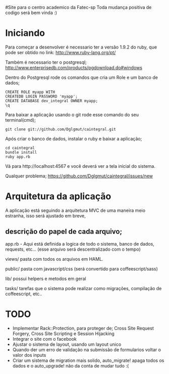 #Site para o centro academico da Fatec-sp
Toda mudança positiva de codigo será bem vinda :)


Iniciando
====================
Para começar a desenvolver é necessario ter a versão 1.9.2 do ruby, que pode ser obtido no link: http://www.ruby-lang.org/pt/

Também é necessario ter o postgresql; http://www.enterprisedb.com/products/pgdownload.do#windows

Dentro do Postgresql rode os comandos que cria um Role e um banco de dados;

	CREATE ROLE myapp WITH
	CREATEDB LOGIN PASSWORD 'myapp';
	CREATE DATABASE dev_integral OWNER myapp;
	\q

Para baixar a aplicação usando o git rode esse comando do seu terminal(cmd);

	git clone git://github.com/Dglgmut/caintegral.git


Após criar o banco de dados, instalar o ruby e baixar a aplicação;

	cd caintegral
	bundle install
	ruby app.rb

Vá para http://localhost:4567 e você deverá ver a tela inicial do sistema.

Qualquer problema; https://github.com/Dglgmut/caintegral/issues/new

Arquitetura da aplicação
====================
A aplicação está seguindo a arquitetura MVC de uma maneira meio estranha, isso será ajustado em breve,

descrição do papel de cada arquivo;
-----------------------------------
app.rb - Aqui está definida a logica de todo o sistema, banco de dados, requests, etc... (esse arquivo será descentralizado com o tempo)

views/ pasta com todos os arquivos em HAML.

public/ pasta com javascript/css (será convertido para coffeescript/sass)

lib/ possui helpers e metodos em geral

tasks/ tarefas que o sistema pode realizar como migrações, compilação de coffeescript, etc..


TODO
====================

* Implementar Rack::Protection, para proteger de; Cross Site Request Forgery, Cross Site Scripting e Session Hijacking
* Integrar o site com o facebook
* Ajustar o sistema de layout, usando um layout unico
* Quando der um erro de validação na submissão de formularios voltar o valor dos inputs
* Criar um sistema de migration mais solido, auto_migrate! apaga todos os dados e o auto_upgrade! não da conta de mudar tudo :(
